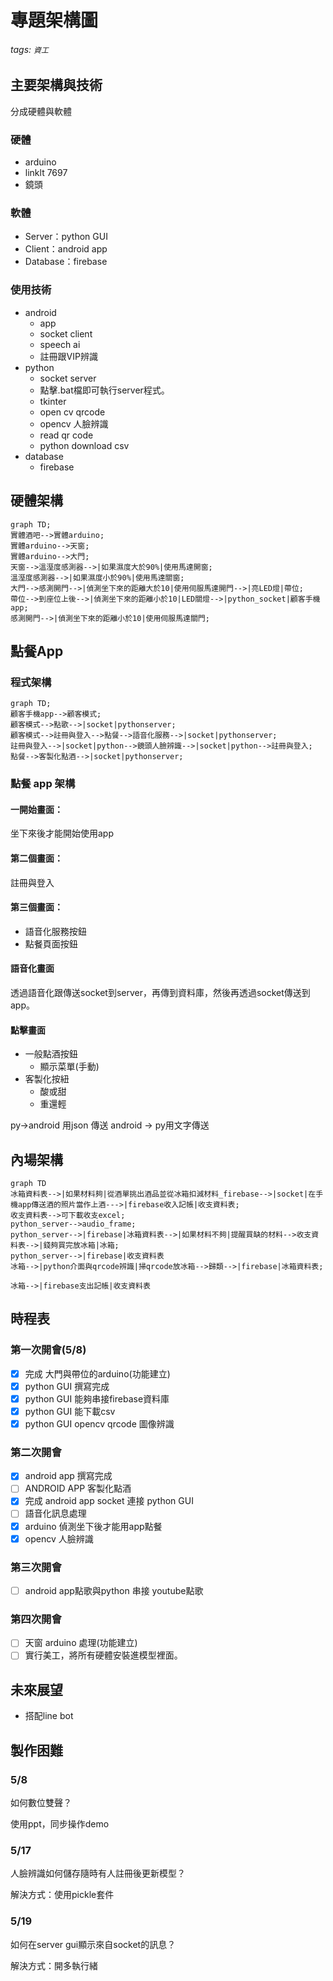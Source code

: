 # 專題架構圖

###### tags: `資工`

## 主要架構與技術
分成硬體與軟體

### 硬體
* arduino
* linklt 7697
* 鏡頭
### 軟體
* Server：python GUI
* Client：android app
* Database：firebase


### 使用技術
* android
    * app
    * socket client
    * speech ai
    * 註冊跟VIP辨識
* python
    * socket server
    * 點擊.bat檔即可執行server程式。
    * tkinter
    * open cv qrcode
    * opencv 人臉辨識
    * read qr code
    * python download csv
* database
    * firebase

## 硬體架構
```mermaid
graph TD;
實體酒吧-->實體arduino;
實體arduino-->天窗;
實體arduino-->大門;
天窗-->溫溼度感測器-->|如果濕度大於90%|使用馬達開窗;
溫溼度感測器-->|如果濕度小於90%|使用馬達關窗;
大門-->感測開門-->|偵測坐下來的距離大於10|使用伺服馬達開門-->|亮LED燈|帶位;
帶位-->到座位上後-->|偵測坐下來的距離小於10|LED關燈-->|python_socket|顧客手機app;
感測開門-->|偵測坐下來的距離小於10|使用伺服馬達關門;
```

## 點餐App 
### 程式架構
```mermaid
graph TD;
顧客手機app-->顧客模式;
顧客模式-->點歌-->|socket|pythonserver;
顧客模式-->註冊與登入-->點餐-->語音化服務-->|socket|pythonserver;
註冊與登入-->|socket|python-->鏡頭人臉辨識-->|socket|python-->註冊與登入;
點餐-->客製化點酒-->|socket|pythonserver;
```

### 點餐 app 架構

#### 一開始畫面：
坐下來後才能開始使用app

#### 第二個畫面：
註冊與登入

#### 第三個畫面：

* 語音化服務按鈕
* 點餐頁面按鈕

#### 語音化畫面
透過語音化跟傳送socket到server，再傳到資料庫，然後再透過socket傳送到app。

#### 點擊畫面
* 一般點酒按鈕
    * 顯示菜單(手動)
* 客製化按紐
    * 酸或甜
    * 重還輕

py->android 用json 傳送
android -> py用文字傳送
## 內場架構
```mermaid
graph TD
冰箱資料表-->|如果材料夠|從酒單挑出酒品並從冰箱扣減材料_firebase-->|socket|在手機app傳送酒的照片當作上酒--->|firebase收入記帳|收支資料表;
收支資料表-->可下載收支excel;
python_server-->audio_frame;
python_server-->|firebase|冰箱資料表-->|如果材料不夠|提醒買缺的材料-->收支資料表-->|錢夠買完放冰箱|冰箱;
python_server-->|firebase|收支資料表
冰箱-->|python介面與qrcode辨識|掃qrcode放冰箱-->歸類-->|firebase|冰箱資料表;

冰箱-->|firebase支出記帳|收支資料表
```


## 時程表

### 第一次開會(5/8)

- [x] 完成 大門與帶位的arduino(功能建立)
- [x] python GUI 撰寫完成
- [x] python GUI 能夠串接firebase資料庫
- [x] python GUI 能下載csv
- [x] python GUI opencv qrcode 圖像辨識

### 第二次開會
- [x] android app 撰寫完成
- [ ] ANDROID APP 客製化點酒
- [x] 完成 android app socket 連接 python GUI
- [ ] 語音化訊息處理
- [x] arduino 偵測坐下後才能用app點餐
- [x] opencv 人臉辨識

### 第三次開會
- [ ] android app點歌與python 串接 youtube點歌

### 第四次開會
- [ ] 天窗 arduino 處理(功能建立)
- [ ] 實行美工，將所有硬體安裝進模型裡面。

## 未來展望
* 搭配line bot


## 製作困難

### 5/8
如何數位雙聲？

使用ppt，同步操作demo

### 5/17 

人臉辨識如何儲存隨時有人註冊後更新模型？

解決方式：使用pickle套件

### 5/19
如何在server gui顯示來自socket的訊息？

解決方式：開多執行緒
